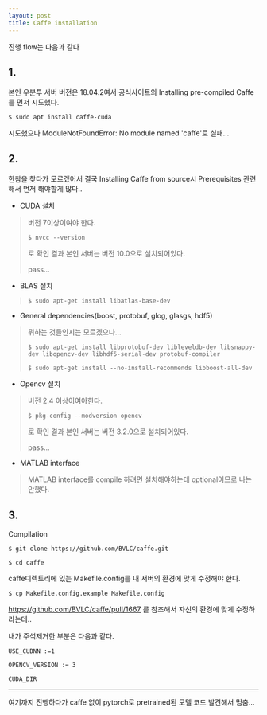 ```yaml
---
layout: post
title: Caffe installation
---
```


진행 flow는 다음과 같다
## 1.
본인 우분투 서버 버전은 18.04.2여서 공식사이트의 Installing pre-compiled Caffe를 먼저 시도했다.

```
$ sudo apt install caffe-cuda
```

시도했으나 ModuleNotFoundError: No module named 'caffe'로 실패...

## 2.
한참을 찾다가 모르겠어서 결국  Installing Caffe from source시
Prerequisites 관련해서 먼저 해야할게 많다..

- CUDA 설치
> 버전 7이상이여야 한다.
> ```
> $ nvcc --version
> ```
> 로 확인 결과 본인 서버는 버전 10.0으로 설치되어있다. 
>
> pass...

- BLAS 설치
> ```
> $ sudo apt-get install libatlas-base-dev
> ```

- General dependencies(boost, protobuf, glog, glasgs, hdf5)
> 뭐하는 것들인지는 모르겠으나...
> ```
> $ sudo apt-get install libprotobuf-dev libleveldb-dev libsnappy-dev libopencv-dev libhdf5-serial-dev protobuf-compiler
>
> $ sudo apt-get install --no-install-recommends libboost-all-dev
> ```

- Opencv 설치
> 버전 2.4 이상이여아한다.
> ```
> $ pkg-config --modversion opencv
> ```
> 로 확인 결과 본인 서버는 버전 3.2.0으로 설치되어있다.
>
> pass...

- MATLAB interface
> MATLAB interface를 compile 하려면 설치해야하는데 optional이므로 나는 안했다.

## 3.
Compilation

```
$ git clone https://github.com/BVLC/caffe.git

$ cd caffe
```

caffe디렉토리에 있는 Makefile.config를 내 서버의 환경에 맞게 수정해야 한다.

```
$ cp Makefile.config.example Makefile.config
```

https://github.com/BVLC/caffe/pull/1667 를 참조해서 자신의 환경에 맞게 수정하라는데..

내가 주석제거한 부분은 다음과 같다.

```
USE_CUDNN :=1

OPENCV_VERSION := 3

CUDA_DIR
```

---
여기까지 진행하다가 caffe 없이 pytorch로 pretrained된 모델 코드 발견해서 멈춤...

